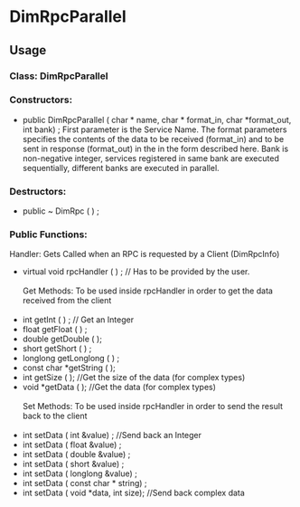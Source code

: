 # DimRpcParallel

## Usage

### Class: DimRpcParallel

### Constructors:<br />
* public DimRpcParallel ( char * name, char * format_in, char *format_out, int bank) ; First parameter is the Service Name. The format parameters specifies the contents of the data to be received (format_in) and to be sent in response (format_out) in the in the form described here. Bank is non-negative integer, services registered in same bank are executed sequentially, different banks are executed in parallel.<br />
### Destructors:<br />
* public ~ DimRpc ( ) ;<br />
### Public Functions:<br />
Handler: Gets Called when an RPC is requested by a Client (DimRpcInfo) <br />
* virtual void rpcHandler ( ) ; // Has to be provided by the user.<br /><br />
Get Methods: To be used inside rpcHandler in order to get the data received from the client <br /><br />
* int getInt ( ) ; // Get an Integer
* float getFloat ( ) ;
* double getDouble ( );
* short getShort ( ) ;
* longlong getLonglong ( ) ;
* const char *getString ( );
* int getSize ( ); //Get the size of the data (for complex types)
* void *getData ( ); //Get the data (for complex types)<br /><br />
Set Methods: To be used inside rpcHandler in order to send the result back to the client <br /><br />
* int setData ( int &value) ; //Send back an Integer
* int setData ( float &value) ;
* int setData ( double &value) ;
* int setData ( short &value) ;
* int setData ( longlong &value) ;
* int setData ( const char * string) ;
* int setData ( void *data, int size); //Send back complex data
